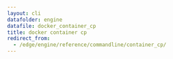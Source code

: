```yaml
---
layout: cli
datafolder: engine
datafile: docker_container_cp
title: docker container cp
redirect_from:
  - /edge/engine/reference/commandline/container_cp/
---
```

